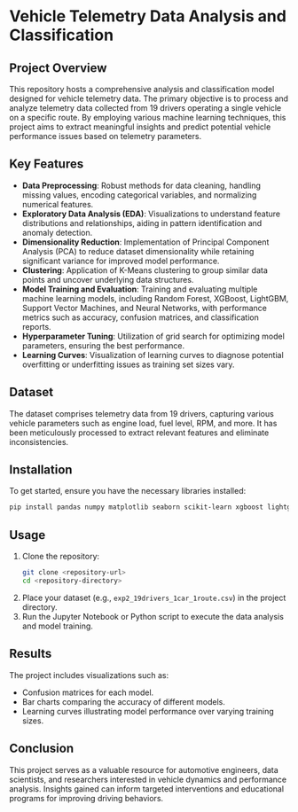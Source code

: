 # Vehicle Telemetry Data Analysis and Classification

## Project Overview
This repository hosts a comprehensive analysis and classification model designed for vehicle telemetry data. The primary objective is to process and analyze telemetry data collected from 19 drivers operating a single vehicle on a specific route. By employing various machine learning techniques, this project aims to extract meaningful insights and predict potential vehicle performance issues based on telemetry parameters.

## Key Features
- **Data Preprocessing**: Robust methods for data cleaning, handling missing values, encoding categorical variables, and normalizing numerical features.
- **Exploratory Data Analysis (EDA)**: Visualizations to understand feature distributions and relationships, aiding in pattern identification and anomaly detection.
- **Dimensionality Reduction**: Implementation of Principal Component Analysis (PCA) to reduce dataset dimensionality while retaining significant variance for improved model performance.
- **Clustering**: Application of K-Means clustering to group similar data points and uncover underlying data structures.
- **Model Training and Evaluation**: Training and evaluating multiple machine learning models, including Random Forest, XGBoost, LightGBM, Support Vector Machines, and Neural Networks, with performance metrics such as accuracy, confusion matrices, and classification reports.
- **Hyperparameter Tuning**: Utilization of grid search for optimizing model parameters, ensuring the best performance.
- **Learning Curves**: Visualization of learning curves to diagnose potential overfitting or underfitting issues as training set sizes vary.

## Dataset
The dataset comprises telemetry data from 19 drivers, capturing various vehicle parameters such as engine load, fuel level, RPM, and more. It has been meticulously processed to extract relevant features and eliminate inconsistencies.

## Installation
To get started, ensure you have the necessary libraries installed:
```bash
pip install pandas numpy matplotlib seaborn scikit-learn xgboost lightgbm joblib
```

## Usage
1. Clone the repository:
   ```bash
   git clone <repository-url>
   cd <repository-directory>
   ```
2. Place your dataset (e.g., `exp2_19drivers_1car_1route.csv`) in the project directory.
3. Run the Jupyter Notebook or Python script to execute the data analysis and model training.

## Results
The project includes visualizations such as:
- Confusion matrices for each model.
- Bar charts comparing the accuracy of different models.
- Learning curves illustrating model performance over varying training sizes.

## Conclusion
This project serves as a valuable resource for automotive engineers, data scientists, and researchers interested in vehicle dynamics and performance analysis. Insights gained can inform targeted interventions and educational programs for improving driving behaviors.
